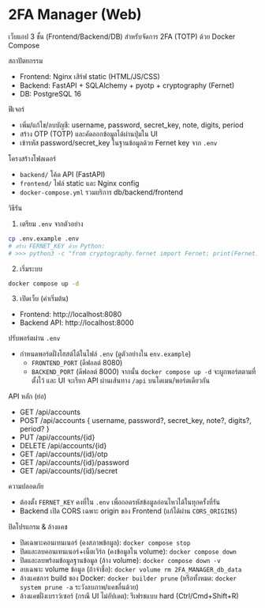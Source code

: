 # 2FA Manager (Web)

เว็บแอป 3 ชั้น (Frontend/Backend/DB) สำหรับจัดการ 2FA (TOTP) ด้วย Docker Compose

สถาปัตยกรรม
- Frontend: Nginx เสิร์ฟ static (HTML/JS/CSS)
- Backend: FastAPI + SQLAlchemy + pyotp + cryptography (Fernet)
- DB: PostgreSQL 16

ฟีเจอร์
- เพิ่ม/แก้ไข/ลบบัญชี: username, password, secret_key, note, digits, period
- สร้าง OTP (TOTP) และคัดลอกข้อมูลได้ผ่านปุ่มใน UI
- เข้ารหัส password/secret_key ในฐานข้อมูลด้วย Fernet key จาก `.env`

โครงสร้างโฟลเดอร์
- `backend/` โค้ด API (FastAPI)
- `frontend/` ไฟล์ static และ Nginx config
- `docker-compose.yml` รวมบริการ db/backend/frontend

วิธีรัน
1) เตรียม `.env` จากตัวอย่าง
```bash
cp .env.example .env
# สร้าง FERNET_KEY ด้วย Python:
# >>> python3 -c "from cryptography.fernet import Fernet; print(Fernet.generate_key().decode())"
```
2) เริ่มระบบ
```bash
docker compose up -d
```
3) เปิดเว็บ (ค่าเริ่มต้น)
- Frontend: http://localhost:8080
- Backend API: http://localhost:8000

ปรับพอร์ตผ่าน `.env`
- กำหนดพอร์ตฝั่งโฮสต์ได้ในไฟล์ `.env` (ดูตัวอย่างใน `env.example`)
  - `FRONTEND_PORT` (ดีฟอลต์ 8080)
  - `BACKEND_PORT`  (ดีฟอลต์ 8000)
  จากนั้น `docker compose up -d` จะผูกพอร์ตตามที่ตั้งไว้ และ UI จะเรียก API ผ่านเส้นทาง `/api` บนโดเมน/พอร์ตเดียวกัน

API หลัก (ย่อ)
- GET /api/accounts
- POST /api/accounts { username, password?, secret_key, note?, digits?, period? }
- PUT /api/accounts/{id}
- DELETE /api/accounts/{id}
- GET /api/accounts/{id}/otp
- GET /api/accounts/{id}/password
- GET /api/accounts/{id}/secret

ความปลอดภัย
- ต้องตั้ง `FERNET_KEY` คงที่ใน `.env` เพื่อถอดรหัสข้อมูลอ่อนไหวได้ในทุกครั้งที่รัน
- Backend เปิด CORS เฉพาะ origin ของ Frontend (แก้ได้ผ่าน `CORS_ORIGINS`)

ปิดโปรแกรม & ล้างแคช
- ปิดเฉพาะคอนเทนเนอร์ (คงสภาพข้อมูล): `docker compose stop`
- ปิดและลบคอนเทนเนอร์+เน็ตเวิร์ก (คงข้อมูลใน volume): `docker compose down`
- ปิดและลบพร้อมข้อมูลฐานข้อมูล (ล้าง volume): `docker compose down -v`
- ลบเฉพาะ volume ข้อมูล (ถ้าจำชื่อ): `docker volume rm 2FA_MANAGER_db_data`
- ล้างแคชการ build ของ Docker: `docker builder prune` (หรือทั้งหมด: `docker system prune -a` ระวังลบภาพ/แคชอื่นด้วย)
- ล้างแคชฝั่งเบราว์เซอร์ (กรณี UI ไม่อัปเดต): รีเฟรชแบบ hard (Ctrl/Cmd+Shift+R)
